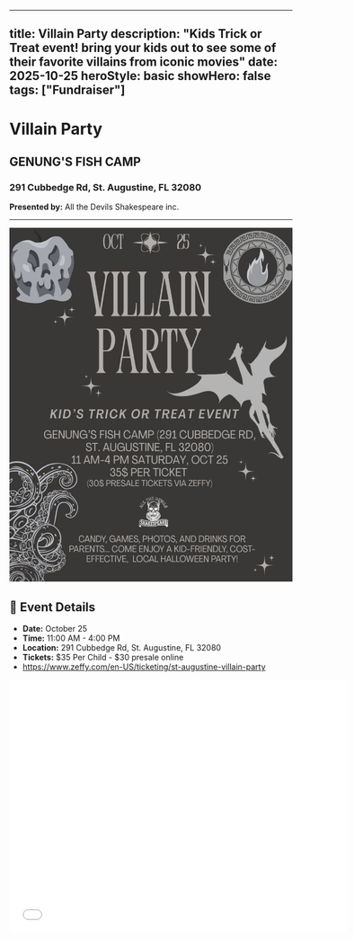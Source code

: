 
---
title: Villain Party
description: "Kids Trick or Treat event! bring your kids out to see some of their favorite villains from iconic movies"
date: 2025-10-25
heroStyle: basic
showHero: false
tags: ["Fundraiser"]
---

# Villain Party

## GENUNG'S FISH CAMP

### 291 Cubbedge Rd, St. Augustine, FL 32080

**Presented by:** All the Devils Shakespeare inc. 

---

![Graphic](Feature.jpg)

## 📅 Event Details
- **Date:** October 25
- **Time:** 11:00 AM - 4:00 PM
- **Location:** 291 Cubbedge Rd, St. Augustine, FL 32080
- **Tickets:** $35 Per Child - $30 presale online
- https://www.zeffy.com/en-US/ticketing/st-augustine-villain-party

<iframe src="[https://www.google.com/maps/place/Genungs+Fish+Camp+Live+Bait+%26+Tackle%2FKayak+Rentals/@29.7675971,-81.2586067,17z/data=!3m1!4b1!4m6!3m5!1s0x88e69bfced5e7e99:0xa125ac8e2fff4319!8m2!3d29.7675925!4d-81.2560318!16s%2Fg%2F1tgqk75m?entry=ttu&g_ep=EgoyMDI1MTAwNC4wIKXMDSoASAFQAw%3D%3D]" width="600" height="450" style="border:0;" allowfullscreen="" loading="lazy" referrerpolicy="no-referrer-when-downgrade"></iframe>





